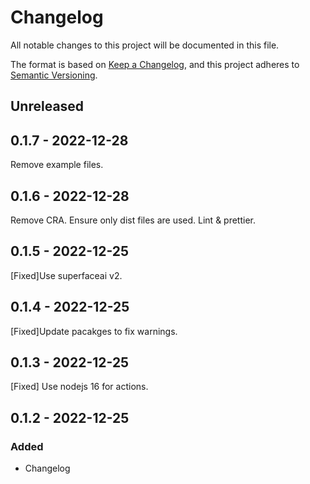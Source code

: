 # Changelog

All notable changes to this project will be documented in this file.

The format is based on [Keep a Changelog](https://keepachangelog.com/en/1.0.0/),
and this project adheres to [Semantic Versioning](https://semver.org/spec/v2.0.0.html).

## Unreleased

## 0.1.7 - 2022-12-28
Remove example files.

## 0.1.6 - 2022-12-28
Remove CRA.
Ensure only dist files are used.
Lint & prettier.

## 0.1.5 - 2022-12-25
[Fixed]Use superfaceai v2.

## 0.1.4 - 2022-12-25
[Fixed]Update pacakges to fix warnings.

## 0.1.3 - 2022-12-25
[Fixed] Use nodejs 16 for actions.

## 0.1.2 - 2022-12-25
### Added
- Changelog
